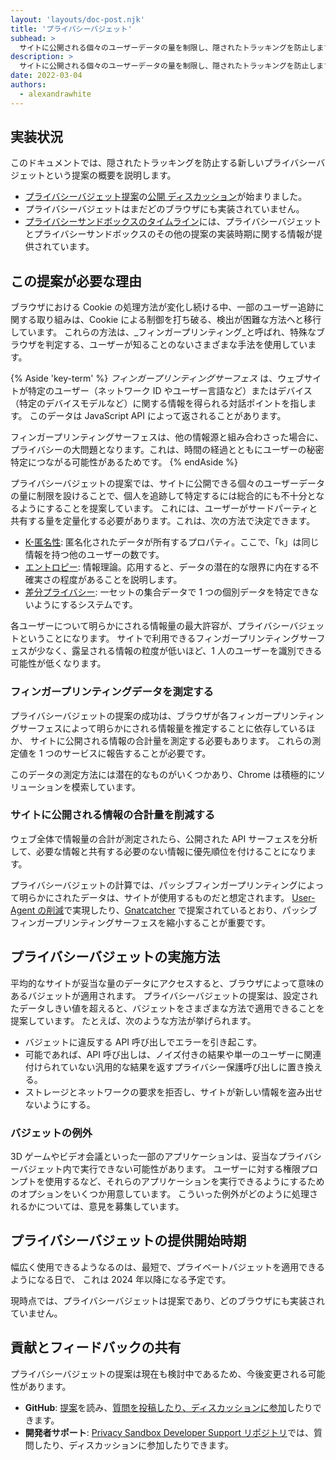 ```yaml
---
layout: 'layouts/doc-post.njk'
title: 'プライバシーバジェット'
subhead: >
  サイトに公開される個々のユーザーデータの量を制限し、隠されたトラッキングを防止します。
description: >
  サイトに公開される個々のユーザーデータの量を制限し、隠されたトラッキングを防止します。
date: 2022-03-04
authors:
  - alexandrawhite
---
```


## 実装状況

このドキュメントでは、隠されたトラッキングを防止する新しいプライバシーバジェットという提案の概要を説明します。

*  [プライバシーバジェット提案](https://github.com/bslassey/privacy-budget)の[公開 ディスカッション](https://github.com/bslassey/privacy-budget/issues)が始まりました。
*  プライバシーバジェットはまだどのブラウザにも実装されていません。
*  [プライバシーサンドボックスのタイムライン](https://privacysandbox.com/open-web/#the-privacy-sandbox-timeline)には、プライバシーバジェットとプライバシーサンドボックスのその他の提案の実装時期に関する情報が提供されています。

## この提案が必要な理由

ブラウザにおける Cookie の処理方法が変化し続ける中、一部のユーザー追跡に関する取り組みは、Cookie による制御を打ち破る、検出が困難な方法へと移行しています。 これらの方法は、_フィンガープリンティング_と呼ばれ、特殊なブラウザを判定する、ユーザーが知ることのないさまざまな手法を使用しています。

{% Aside 'key-term' %}
_フィンガープリンティングサーフェス_ は、ウェブサイトが特定のユーザー（ネットワーク ID やユーザー言語など）またはデバイス（特定のデバイスモデルなど）に関する情報を得られる対話ポイントを指します。 このデータは JavaScript API によって返されることがあります。

フィンガープリンティングサーフェスは、他の情報源と組み合わさった場合に、プライバシーの大問題となります。これは、時間の経過とともにユーザーの秘密特定につながる可能性があるためです。
{% endAside %}

プライバシーバジェットの提案では、サイトに公開できる個々のユーザーデータの量に制限を設けることで、個人を追跡して特定するには総合的にも不十分となるようにすることを提案しています。 これには、ユーザーがサードパーティと共有する量を定量化する必要があります。これは、次の方法で決定できます。

*  [K-匿名性](https://en.wikipedia.org/wiki/K-anonymity): 匿名化されたデータが所有するプロパティ。ここで、「k」は同じ情報を持つ他のユーザーの数です。
*  [エントロピー](https://en.wikipedia.org/wiki/Entropy_(information_theory)): 情報理論。応用すると、データの潜在的な限界に内在する不確実さの程度があることを説明します。
*  [差分プライバシー](https://en.wikipedia.org/wiki/Differential_privacy): 一セットの集合データで 1 つの個別データを特定できないようにするシステムです。

各ユーザーについて明らかにされる情報量の最大許容が、プライバシーバジェットということになります。 サイトで利用できるフィンガープリンティングサーフェスが少なく、露呈される情報の粒度が低いほど、1 人のユーザーを識別できる可能性が低くなります。

### フィンガープリンティングデータを測定する

プライバシーバジェットの提案の成功は、ブラウザが各フィンガープリンティングサーフェスによって明らかにされる情報量を推定することに依存しているほか、  サイトに公開される情報の合計量を測定する必要もあります。 これらの測定値を 1 つのサービスに報告することが必要です。

このデータの測定方法には潜在的なものがいくつかあり、Chrome は積極的にソリューションを模索しています。

### サイトに公開される情報の合計量を削減する

ウェブ全体で情報量の合計が測定されたら、公開された API サーフェスを分析して、必要な情報と共有する必要のない情報に優先順位を付けることになります。

プライバシーバジェットの計算では、パッシブフィンガープリンティングによって明らかにされたデータは、サイトが使用するものだと想定されます。 [User-Agent の削減](/docs/privacy-sandbox/user-agent/)で実現したり、[Gnatcatcher](/docs/privacy-sandbox/gnatcatcher/) で提案されているとおり、パッシブフィンガープリンティングサーフェスを縮小することが重要です。

## プライバシーバジェットの実施方法

平均的なサイトが妥当な量のデータにアクセスすると、ブラウザによって意味のあるバジェットが適用されます。 プライバシーバジェットの提案は、設定されたデータしきい値を超えると、バジェットをさまざまな方法で適用できることを提案しています。 たとえば、次のような方法が挙げられます。

*  バジェットに違反する API 呼び出しでエラーを引き起こす。
*  可能であれば、API 呼び出しは、ノイズ付きの結果や単一のユーザーに関連付けられていない汎用的な結果を返すプライバシー保護呼び出しに置き換える。
*  ストレージとネットワークの要求を拒否し、サイトが新しい情報を盗み出せないようにする。

### バジェットの例外

3D ゲームやビデオ会議といった一部のアプリケーションは、妥当なプライバシーバジェット内で実行できない可能性があります。 ユーザーに対する権限プロンプトを使用するなど、それらのアプリケーションを実行できるようにするためのオプションをいくつか用意しています。 こういった例外がどのように処理されるかについては、意見を募集しています。

## プライバシーバジェットの提供開始時期

幅広く使用できるようなるのは、最短で、プライベートバジェットを適用できるようになる日で、 これは 2024 年以降になる予定です。

現時点では、プライバシーバジェットは提案であり、どのブラウザにも実装されていません。

## 貢献とフィードバックの共有

プライバシーバジェットの提案は現在も検討中であるため、今後変更される可能性があります。

*  **GitHub**: [提案](https://github.com/bslassey/privacy-budget)を読み、[質問を投稿したり、ディスカッションに参加](https://github.com/bslassey/privacy-budget/issues)したりできます。
*  **開発者サポート**: [Privacy Sandbox Developer Support リポジトリ](https://github.com/GoogleChromeLabs/privacy-sandbox-dev-support)では、質問したり、ディスカッションに参加したりできます。
